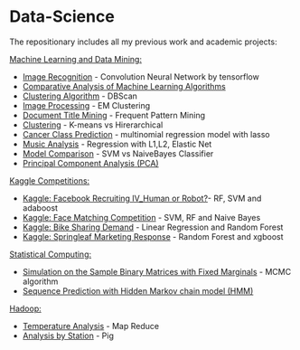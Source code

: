 # Data-Science

The repositionary includes all my previous work and academic projects:

[Machine Learning and Data Mining:]

* [Image Recognition] - Convolution Neural Network by tensorflow
* [Comparative Analysis of Machine Learning Algorithms]
* [Clustering Algorithm] - DBScan
* [Image Processing] - EM Clustering
* [Document Title Mining] - Frequent Pattern Mining
* [Clustering] - K-means vs Hirerarchical
* [Cancer Class Prediction] - multinomial regression model with lasso
* [Music Analysis] - Regression with L1,L2, Elastic Net
* [Model Comparison] - SVM vs NaiveBayes Classifier
* [Principal Component Analysis (PCA)]

[Kaggle Competitions:]
* [Kaggle: Facebook Recruiting IV_Human or Robot?]- RF, SVM and adaboost
* [Kaggle: Face Matching Competition] - SVM, RF and Naive Bayes
* [Kaggle: Bike Sharing Demand] - Linear Regression and Random Forest
* [Kaggle: Springleaf Marketing Response] - Random Forest and xgboost

[Statistical Computing:]
* [Simulation on the Sample Binary Matrices with Fixed Marginals] - MCMC algorithm
* [Sequence Prediction with Hidden Markov chain model (HMM)]

[Hadoop:]
* [Temperature Analysis] - Map Reduce
* [Analysis by Station] - Pig

[Statistical Computing:]:<https://github.com/ericakklai/Data-Science/tree/edit/Statistical%20Computing>

[Kaggle: Bike Sharing Demand]: <https://github.com/ericakklai/Data-Science/tree/master/Kaggle%20Competitions/%5BKaggle%5D%20Bike%20Sharing%20Demand%20-%20Linear%20Regression%20and%20Random%20Forest>

[Kaggle: Facebook Recruiting IV_Human or Robot?]: <https://github.com/ericakklai/Data-Science/tree/master/Kaggle%20Competitions/%5BKaggle%5D%20Facebook%20Recruiting%20IV_Human%20or%20Robot%3F-%20RF%2C%20SVM%20and%20adaboost>

[Kaggle: Face Matching Competition]:<https://github.com/ericakklai/Data-Science/tree/master/Kaggle%20Competitions/%5BKaggle%5D%20Face%20Matching%20Competition%20by%20SVM%2C%20RF%20and%20Naive%20Bayes>

[Kaggle: Springleaf Marketing Response]: <https://github.com/ericakklai/Data-Science/tree/master/Kaggle%20Competitions/%5BKaggle%5D%20Springleaf%20Marketing%20Response_Random%20Forest%20and%20xgboost>

[Image Recognition]: <https://github.com/ericakklai/Data-Science/tree/master/Image%20Recognition%20-%20Convolution%20Neural%20Network%20by%20tensorflow>

[Simulation on the Sample Binary Matrices with Fixed Marginals]: <https://github.com/ericakklai/Data-Science/tree/edit/Statistical%20Computing/Sample%20Binary%20Matrics%20-%20MCMC%20algorithm>

[Data Segmentation]: <https://github.com/ericakklai/Data-Science/tree/master/Clustering%20Algorithm%20-%20DBScan>

[Sequence Prediction with Hidden Markov chain model (HMM)]:<https://github.com/ericakklai/Data-Science/tree/edit/Statistical%20Computing/Hidden%20Marov%20Chain%20model%20(HMM)>

[Document Title Mining]: <https://github.com/ericakklai/Data-Science/tree/master/Document%20Title%20Mining%20-%20Frequent%20Pattern%20Mining>

[Image Processing]: https://github.com/ericakklai/Data-Science/tree/edit/Machine%20Learning%20and%20Data%20Mining/Image%20Processing%20-EM%20Clustering

[Model Comparison]: <https://github.com/ericakklai/Data-Science/tree/master/Image%20Recognition%20-EM%20Clustering>

[Comparative Analysis of Machine Learning Algorithms]: <https://github.com/ericakklai/Data-Science/tree/edit/Machine%20Learning%20and%20Data%20Mining/Comparative%20Analysis%20of%20Machine%20Learning%20Algorithms>

[Clustering Algorithm]:<https://github.com/ericakklai/Data-Science/tree/edit/Machine%20Learning%20and%20Data%20Mining/Clustering%20Algorithm%20-%20DBScan>

[Image Recognition]:<https://github.com/ericakklai/Data-Science/tree/edit/Machine%20Learning%20and%20Data%20Mining/Image%20Recognition%20-%20Convolution%20Neural%20Network%20by%20tensorflow>

[Document Title Mining]:<https://github.com/ericakklai/Data-Science/tree/edit/Machine%20Learning%20and%20Data%20Mining/Document%20Title%20Mining%20-%20Frequent%20Pattern%20Mining>

[Clustering]: <https://github.com/ericakklai/Data-Science/tree/edit/Machine%20Learning%20and%20Data%20Mining/Clustering%20(K-means%20vs%20Hirerarchical)>

[Cancer Class Prediction]:<https://github.com/ericakklai/Data-Science/tree/edit/Machine%20Learning%20and%20Data%20Mining/Cancer%20Class%20Prediction%20by%20multinomial%20regression%20model%20with%20lasso>

[Music Analysis]:<https://github.com/ericakklai/Data-Science/tree/edit/Machine%20Learning%20and%20Data%20Mining/Music%20Analysis%20-%20Regression%20with%20L1%2CL2%2C%20Elastic%20Net>

[Model Comparison]:<https://github.com/ericakklai/Data-Science/tree/edit/Machine%20Learning%20and%20Data%20Mining/Model%20Comparison%20-%20SVM%20vs%20NaiveBayes%20Classifier>

[Principal Component Analysis (PCA)]: <https://github.com/ericakklai/Data-Science/tree/edit/Machine%20Learning%20and%20Data%20Mining/Principal%20Component%20Analysis%20(PCA)%20on%20various%20Data%20Sets>

[Temperature Analysis]: <https://github.com/ericakklai/Data-Science/tree/edit/Hadoop/Temperature%20Analysis%20by%20Map%20Reduce>

[Analysis by Station]: <https://github.com/ericakklai/Data-Science/tree/edit/Hadoop/Analysis%20by%20Station%20(Pig)>

[Hadoop:]:<https://github.com/ericakklai/Data-Science/tree/edit/Hadoop>

[Kaggle Competitions:]:<https://github.com/ericakklai/Data-Science/tree/edit/Kaggle%20Competitions>

[Machine Learning and Data Mining:]: <https://github.com/ericakklai/Data-Science/tree/edit/Machine%20Learning%20and%20Data%20Mining>
